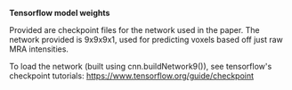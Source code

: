 **Tensorflow model weights**

Provided are checkpoint files for the network used in the paper. The network provided is 9x9x9x1, used for predicting voxels based off just raw MRA intensities.

To load the network (built using cnn.buildNetwork9()), see tensorflow's checkpoint tutorials: https://www.tensorflow.org/guide/checkpoint
